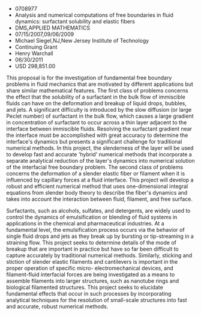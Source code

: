 
* 0708977
* Analysis and numerical computations of free boundaries in fluid dynamics: surfactant solubility and elastic fibers
* DMS,APPLIED MATHEMATICS
* 07/15/2007,09/06/2009
* Michael Siegel,NJ,New Jersey Institute of Technology
* Continuing Grant
* Henry Warchall
* 06/30/2011
* USD 298,851.00

This proposal is for the investigation of fundamental free boundary problems in
fluid mechanics that are motivated by different applications but share similar
mathematical features. The first class of problems concerns the effect that the
solubility of a surfactant in the bulk flow of immiscible fluids can have on the
deformation and breakup of liquid drops, bubbles, and jets. A significant
difficulty is introduced by the slow diffusion (or large Peclet number) of
surfactant in the bulk flow, which causes a large gradient in concentration of
surfactant to occur across a thin layer adjacent to the interface between
immiscible fluids. Resolving the surfactant gradient near the interface must be
accomplished with great accuracy to determine the interface's dynamics but
presents a significant challenge for traditional numerical methods. In this
project, the slenderness of the layer will be used to develop fast and accurate
'hybrid' numerical methods that incorporate a separate analytical reduction of
the layer's dynamics into numerical solution of the interfacial free boundary
problem. The second class of problems concerns the deformation of a slender
elastic fiber or filament when it is influenced by capillary forces at a fluid
interface. This project will develop a robust and efficient numerical method
that uses one-dimensional integral equations from slender body theory to
describe the fiber's dynamics and takes into account the interaction between
fluid, filament, and free surface.

Surfactants, such as alcohols, sulfates, and detergents, are widely used to
control the dynamics of emulsification or blending of fluid systems in
applications in the chemical and pharmaceutical industries. At a fundamental
level, the emulsification process occurs via the behavior of single fluid drops
and jets as they break up by bursting or tip-streaming in a straining flow. This
project seeks to determine details of the mode of breakup that are important in
practice but have so far been difficult to capture accurately by traditional
numerical methods. Similarly, sticking and stiction of slender elastic filaments
and cantilevers is important in the proper operation of specific micro-
electromechanical devices, and filament-fluid interfacial forces are being
investigated as a means to assemble filaments into larger structures, such as
nanotube rings and biological filamented structures. This project seeks to
elucidate fundamental effects that occur in such processes by incorporating
analytical techniques for the resolution of small-scale structures into fast and
accurate, robust numerical methods.
